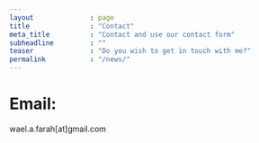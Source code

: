 ```yaml
---
layout              : page
title               : "Contact"
meta_title          : "Contact and use our contact form"
subheadline         : ""
teaser              : "Do you wish to get in touch with me?"
permalink           : "/news/"
---
```

# Email:
wael.a.farah[at]gmail.com
